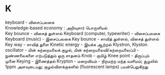 # K
keyboard - விசைப்பலகை\
Knowledge-based economy : அறிவுசார் பொருளியல்\
Key bounce - விசைத் துள்ளல்
Keyboard (computer, typewriter) - விசைப்பலகை
Keyboard (music) - இசைப்பலகை
Key bounce - சாவித் துள்ளல், விசைத் துள்ளல்
Key way - சாவித் துளை
Kinetic energy - இயக்க ஆற்றல்
Klystron, Klyston oscillator - மின் கற்றையலைக் குழல், மின் கற்றையலைவி/கற்றையலைப்பி - நுண்ணலைகளை எற்படுத்தும் ஒரு சாதனம்
Knob - குமிழ்
Knee point - திருப்பும் முனை
Keying - இணைத்தல்
Krypton - மறைவியம் - நிறமற்ற மந்த வளிமம்; சூழலில் 1ppm அளவுடையது; குழல்விளக்குகளில் (fluorescent lamps) பயன்பெறுகிறது
